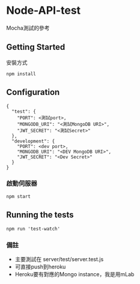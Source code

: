 # Node-API-test

Mocha測試的參考

## Getting Started

安裝方式
```
npm install
```

## Configuration
```
{
  "test": {
    "PORT": <測試port>,
    "MONGODB_URI": "<測試MongoDB URI>",
    "JWT_SECRET": "<測試Secret>"
  },
  "development": {
    "PORT": <dev port>,
    "MONGODB_URI": "<DEV MongoDB URI>",
    "JWT_SECRET": "<Dev Secret>"
  }
}
```

### 啟動伺服器
```
npm start
```

## Running the tests
```
npm run 'test-watch'
```
### 備註
* 主要測試在 server/test/server.test.js
* 可直接push到heroku
* Heroku要有對應的Mongo instance，我是用mLab
